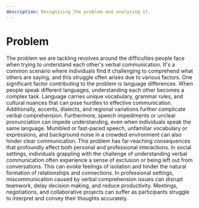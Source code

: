 ```yaml
---
description: Recognizing the problem and analyzing it.
---
```


# Problem

The problem we are tackling revolves around the difficulties people face when trying to understand each other's verbal communication. It's a common scenario where individuals find it challenging to comprehend what others are saying, and this struggle often arises due to various factors. One significant factor contributing to the problem is language differences. When people speak different languages, understanding each other becomes a complex task. Language carries unique vocabulary, grammar rules, and cultural nuances that can pose hurdles to effective communication. Additionally, accents, dialects, and regional variations further complicate verbal comprehension. Furthermore, speech impediments or unclear pronunciation can impede understanding, even when individuals speak the same language. Mumbled or fast-paced speech, unfamiliar vocabulary or expressions, and background noise in a crowded environment can also hinder clear communication. This problem has far-reaching consequences that profoundly affect both personal and professional interactions. In social settings, individuals grappling with the challenge of understanding verbal communication often experience a sense of exclusion or being left out from conversations. This can evoke feelings of isolation and hinder the natural formation of relationships and connections. In professional settings, miscommunication caused by verbal comprehension issues can disrupt teamwork, delay decision making, and reduce productivity. Meetings, negotiations, and collaborative projects can suffer as participants struggle to interpret and convey their thoughts accurately.



